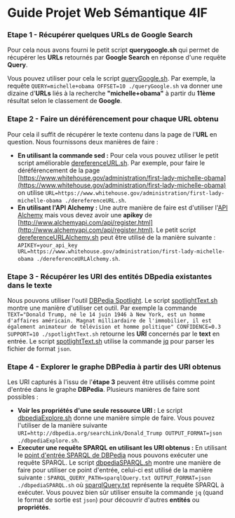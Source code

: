 Guide Projet Web Sémantique 4IF
===============================

### Etape 1 - Récupérer quelques URLs de Google Search
Pour cela nous avons fourni le petit script **querygoogle.sh** qui permet de récupérer les **URLs** retournés par **Google Search** en réponse d'une requête **Query**.

Vous pouvez utiliser pour cela le script [queryGoogle.sh](./queryGoogle.sh). Par exemple, la requête ```QUERY=michelle+obama OFFSET=10 ./queryGoogle.sh``` va donner une dizaine d'**URLs** liés à la recherche **"michelle+obama"** à partir du **11ème** résultat selon le classement de **Google**.

### Etape 2 - Faire un déréférencement pour chaque URL obtenu
Pour cela il suffit de récupérer le texte contenu dans la page de l'**URL** en question. Nous fournissons deux manières de faire : 
 - **En utilisant la commande sed :** Pour cela vous pouvez utiliser le petit script améliorable [dereferenceURL.sh](./dereferenceURL.sh). Par exemple, pour faire le déréférencement de la page [https://www.whitehouse.gov/administration/first-lady-michelle-obama](https://www.whitehouse.gov/administration/first-lady-michelle-obama) on utilise ```URL=https://www.whitehouse.gov/administration/first-lady-michelle-obama ./dereferenceURL.sh```.
 - **En utilisant l'API Alchemy :** Une autre manière de faire est d'utiliser l'[API Alchemy](http://www.ibm.com/watson/developercloud/alchemy-language/api/v1/#text_cleaned) mais vous devez avoir une **apikey** de [http://www.alchemyapi.com/api/register.html](http://www.alchemyapi.com/api/register.html). Le petit script [dereferenceURLAlchemy.sh](./dereferenceURLAlchemy.sh) peut être utilisé de la manière suivante : ```APIKEY=your_api_key URL=https://www.whitehouse.gov/administration/first-lady-michelle-obama ./dereferenceURLAlchemy.sh```.

### Etape 3 - Récupérer les URI des entités DBpedia existantes dans le texte
Nous pouvons utiliser l'outil [DBPedia Spotlight](https://github.com/dbpedia-spotlight/dbpedia-spotlight). Le script [spotlightText.sh](./spotlightText.sh) montre une manière d'utiliser cet outil. 
Par exemple la commande ```TEXT="Donald Trump, né le 14 juin 1946 à New York, est un homme d'affaires américain. Magnat milliardaire de l'immobilier, il est également animateur de télévision et homme politique" CONFIDENCE=0.3 SUPPORT=10 ./spotlightText.sh``` retourne les **URI** concernés par le **text** en entrée. 
Le script [spotlightText.sh](./spotlightText.sh) utilise la commande [jq](https://stedolan.github.io/jq/) pour parser les fichier de format ```json```.

### Etape 4 - Explorer le graphe DBPedia à partir des URI obtenus
Les URI capturés à l'issu de l'**étape 3** peuvent être utilisés comme point d'entrée dans le graphe **DBPedia**. Plusieurs manières de faire sont possibles : 
 - **Voir les propriétés d'une seule ressource URI :** Le script [dbpediaExplore.sh](./dbpediaExplore.sh) donne une manière simple de faire. Vous pouvez l'utiliser de la manière suivante ```URI=http://dbpedia.org/searchLink/Donald_Trump OUTPUT_FORMAT=json ./dbpediaExplore.sh```.
 - **Executer une requête SPARQL en utilisant les URI obtenus :** En utilisant le [point d'entrée SPARQL de DBPedia](http://dbpedia.org/sparql) nous pouvons exécuter une requête SPARQL. Le script [dbpediaSPARQL.sh](./dbpediaSPARQL.sh) montre une manière de faire pour utiliser ce point d'entrée, celui-ci est utilisé de la manière suivante : ```SPARQL_QUERY_PATH=sparqlQuery.txt OUTPUT_FORMAT=json ./dbpediaSPARQL.sh``` où [sparqlQuery.txt](./sparqlQuery.txt) représente la requête SPARQL à exécuter. Vous pouvez bien sûr utiliser ensuite la commande ```jq``` (quand le format de sortie est ```json```) pour découvrir d'autres **entités** ou **propriétés**.

